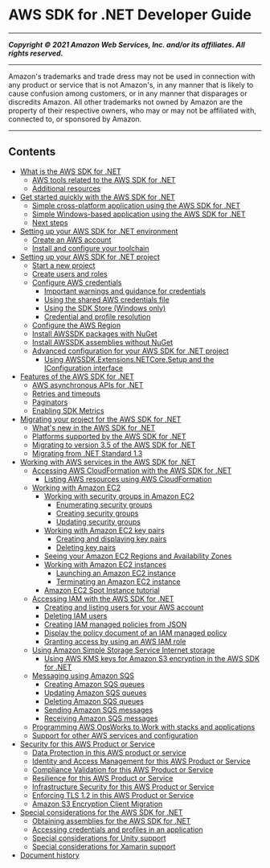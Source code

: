 # AWS SDK for .NET Developer Guide

-----
*****Copyright &copy; 2021 Amazon Web Services, Inc. and/or its affiliates. All rights reserved.*****

-----
Amazon's trademarks and trade dress may not be used in 
     connection with any product or service that is not Amazon's, 
     in any manner that is likely to cause confusion among customers, 
     or in any manner that disparages or discredits Amazon. All other 
     trademarks not owned by Amazon are the property of their respective
     owners, who may or may not be affiliated with, connected to, or 
     sponsored by Amazon.

-----
## Contents
+ [What is the AWS SDK for .NET](welcome.md)
   + [AWS tools related to the AWS SDK for .NET](related-tools.md)
   + [Additional resources](net-dg-additional-resources.md)
+ [Get started quickly with the AWS SDK for .NET](quick-start.md)
   + [Simple cross-platform application using the AWS SDK for .NET](quick-start-s3-1-cross.md)
   + [Simple Windows-based application using the AWS SDK for .NET](quick-start-s3-1-winvs.md)
   + [Next steps](quick-start-next-steps.md)
+ [Setting up your AWS SDK for .NET environment](net-dg-setup.md)
   + [Create an AWS account](net-dg-signup.md)
   + [Install and configure your toolchain](net-dg-dev-env.md)
+ [Setting up your AWS SDK for .NET project](net-dg-config.md)
   + [Start a new project](net-dg-start-new-project.md)
   + [Create users and roles](net-dg-users-roles.md)
   + [Configure AWS credentials](net-dg-config-creds.md)
      + [Important warnings and guidance for credentials](net-dg-config-creds-warnings-and-guidelines.md)
      + [Using the shared AWS credentials file](creds-file.md)
      + [Using the SDK Store (Windows only)](sdk-store.md)
      + [Credential and profile resolution](creds-assign.md)
   + [Configure the AWS Region](net-dg-region-selection.md)
   + [Install AWSSDK packages with NuGet](net-dg-install-assemblies.md)
   + [Install AWSSDK assemblies without NuGet](net-dg-install-without-nuget.md)
   + [Advanced configuration for your AWS SDK for .NET project](net-dg-advanced-config.md)
      + [Using AWSSDK.Extensions.NETCore.Setup and the IConfiguration interface](net-dg-config-netcore.md)
+ [Features of the AWS SDK for .NET](net-dg-sdk-features.md)
   + [AWS asynchronous APIs for .NET](sdk-net-async-api.md)
   + [Retries and timeouts](retries-timeouts.md)
   + [Paginators](paginators.md)
   + [Enabling SDK Metrics](sdk-metrics.md)
+ [Migrating your project for the AWS SDK for .NET](net-dg-migrating.md)
   + [What's new in the AWS SDK for .NET](whats-new.md)
   + [Platforms supported by the AWS SDK for .NET](net-dg-supported-platforms.md)
   + [Migrating to version 3.5 of the AWS SDK for .NET](net-dg-v35.md)
   + [Migrating from .NET Standard 1.3](migration-from-net-standard-1-3.md)
+ [Working with AWS services in the AWS SDK for .NET](tutorials-examples.md)
   + [Accessing AWS CloudFormation with the AWS SDK for .NET](cloudformation-apis-intro.md)
      + [Listing AWS resources using AWS CloudFormation](cfn-list-resources.md)
   + [Working with Amazon EC2](ec2-apis-intro.md)
      + [Working with security groups in Amazon EC2](security-groups.md)
         + [Enumerating security groups](enumerate-security-groups.md)
         + [Creating security groups](creating-security-group.md)
         + [Updating security groups](authorize-ingress.md)
      + [Working with Amazon EC2 key pairs](key-pairs.md)
         + [Creating and displaying key pairs](create-save-key-pair.md)
         + [Deleting key pairs](delete-key-pairs.md)
      + [Seeing your Amazon EC2 Regions and Availability Zones](using-regions-and-availability-zones.md)
      + [Working with Amazon EC2 instances](how-to-ec2.md)
         + [Launching an Amazon EC2 instance](run-instance.md)
         + [Terminating an Amazon EC2 instance](terminate-instance.md)
      + [Amazon EC2 Spot Instance tutorial](how-to-spot-instances.md)
   + [Accessing IAM with the AWS SDK for .NET](iam-apis-intro.md)
      + [Creating and listing users for your AWS account](iam-users-create.md)
      + [Deleting IAM users](iam-users-delete.md)
      + [Creating IAM managed policies from JSON](iam-policies-create-json.md)
      + [Display the policy document of an IAM managed policy](iam-policies-display.md)
      + [Granting access by using an AWS IAM role](net-dg-hosm.md)
   + [Using Amazon Simple Storage Service Internet storage](s3-apis-intro.md)
      + [Using AWS KMS keys for Amazon S3 encryption in the AWS SDK for .NET](kms-keys-s3-encryption.md)
   + [Messaging using Amazon SQS](sqs-apis-intro.md)
      + [Creating Amazon SQS queues](CreateQueue.md)
      + [Updating Amazon SQS queues](UpdateSqsQueue.md)
      + [Deleting Amazon SQS queues](DeleteSqsQueue.md)
      + [Sending Amazon SQS messages](SendMessage.md)
      + [Receiving Amazon SQS messages](ReceiveMessage.md)
   + [Programming AWS OpsWorks to Work with stacks and applications](opsworks-apis-intro.md)
   + [Support for other AWS services and configuration](other-apis-intro.md)
+ [Security for this AWS Product or Service](security.md)
   + [Data Protection in this AWS product or service](data-protection.md)
   + [Identity and Access Management for this AWS Product or Service](security-iam.md)
   + [Compliance Validation for this AWS Product or Service](compliance-validation.md)
   + [Resilience for this AWS Product or Service](disaster-recovery-resiliency.md)
   + [Infrastructure Security for this AWS Product or Service](infrastructure-security.md)
   + [Enforcing TLS 1.2 in this AWS Product or Service](enforcing-tls.md)
   + [Amazon S3 Encryption Client Migration](s3-encryption-migration.md)
+ [Special considerations for the AWS SDK for .NET](special-considerations.md)
   + [Obtaining assemblies for the AWS SDK for .NET](net-dg-obtain-assemblies.md)
   + [Accessing credentials and profiles in an application](creds-locate.md)
   + [Special considerations for Unity support](unity-special.md)
   + [Special considerations for Xamarin support](xamarin-special.md)
+ [Document history](document-history.md)